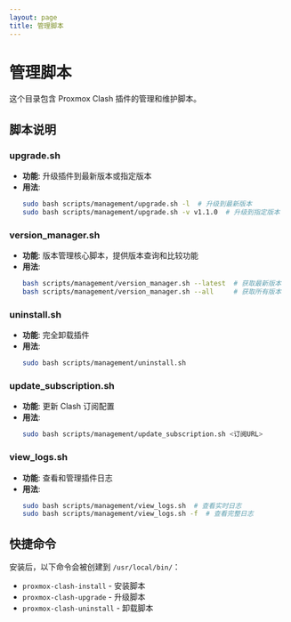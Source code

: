 ```yaml
---
layout: page
title: 管理脚本
---
```


# 管理脚本

这个目录包含 Proxmox Clash 插件的管理和维护脚本。

## 脚本说明

### upgrade.sh
- **功能**: 升级插件到最新版本或指定版本
- **用法**: 
  ```bash
  sudo bash scripts/management/upgrade.sh -l  # 升级到最新版本
  sudo bash scripts/management/upgrade.sh -v v1.1.0  # 升级到指定版本
  ```

### version_manager.sh
- **功能**: 版本管理核心脚本，提供版本查询和比较功能
- **用法**: 
  ```bash
  bash scripts/management/version_manager.sh --latest  # 获取最新版本
  bash scripts/management/version_manager.sh --all     # 获取所有版本
  ```

### uninstall.sh
- **功能**: 完全卸载插件
- **用法**: 
  ```bash
  sudo bash scripts/management/uninstall.sh
  ```

### update_subscription.sh
- **功能**: 更新 Clash 订阅配置
- **用法**: 
  ```bash
  sudo bash scripts/management/update_subscription.sh <订阅URL>
  ```

### view_logs.sh
- **功能**: 查看和管理插件日志
- **用法**: 
  ```bash
  sudo bash scripts/management/view_logs.sh  # 查看实时日志
  sudo bash scripts/management/view_logs.sh -f  # 查看完整日志
  ```

## 快捷命令

安装后，以下命令会被创建到 `/usr/local/bin/`：
- `proxmox-clash-install` - 安装脚本
- `proxmox-clash-upgrade` - 升级脚本  
- `proxmox-clash-uninstall` - 卸载脚本
